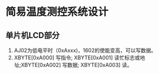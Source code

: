 # 简易温度测控系统设计

## 单片机LCD部分
1. AJ02为低电平时（0xAxxx)，1602的使能变高，可以写数据。
2. XBYTE[0xA000] 写指令; XBYTE[0xA001] 读忙标志或地址;XBYTE[0xA002] 写数据; XBYTE[0xA003] 读。